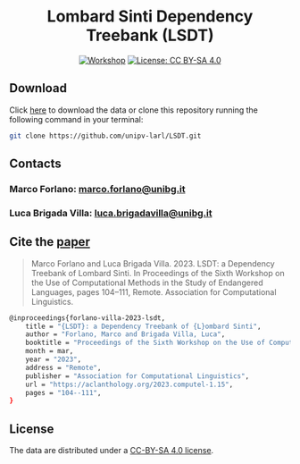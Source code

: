 <div align="center">

# Lombard Sinti Dependency Treebank (LSDT)

[![Workshop](https://img.shields.io/badge/workshop-ComputEL--6-blue.svg)](https://www.hitz.eus/gwc2023/)
[![License: CC BY-SA 4.0](https://img.shields.io/badge/License-CC%20BY--SA%204.0-lightgrey.svg)](https://creativecommons.org/licenses/by-sa/4.0/)

</div>

## Download

Click [here](https://github.com/unipv-larl/LSDT/archive/master.zip) to download the data or clone this repository running the following command in your terminal:

```sh
git clone https://github.com/unipv-larl/LSDT.git
```

## Contacts

### Marco Forlano: [marco.forlano@unibg.it](mailto:marco.forlano@unibg.it)

### Luca Brigada Villa: [luca.brigadavilla@unibg.it](mailto:luca.brigadavilla@unibg.it)

## Cite the [paper](https://aclanthology.org/2023.computel-1.15.pdf)

> Marco Forlano and Luca Brigada Villa. 2023. LSDT: a Dependency Treebank of Lombard Sinti. In Proceedings of the Sixth Workshop on the Use of Computational Methods in the Study of Endangered Languages, pages 104–111, Remote. Association for Computational Linguistics.

```sh
@inproceedings{forlano-villa-2023-lsdt,
    title = "{LSDT}: a Dependency Treebank of {L}ombard Sinti",
    author = "Forlano, Marco and Brigada Villa, Luca",
    booktitle = "Proceedings of the Sixth Workshop on the Use of Computational Methods in the Study of Endangered Languages",
    month = mar,
    year = "2023",
    address = "Remote",
    publisher = "Association for Computational Linguistics",
    url = "https://aclanthology.org/2023.computel-1.15",
    pages = "104--111",
}
```

## License

The data are distributed under a [CC-BY-SA 4.0 license](https://creativecommons.org/licenses/by-sa/4.0/).
